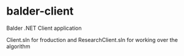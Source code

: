 # balder-client
Balder .NET Client application

Client.sln for froduction and ResearchClient.sln for working over the algorithm
